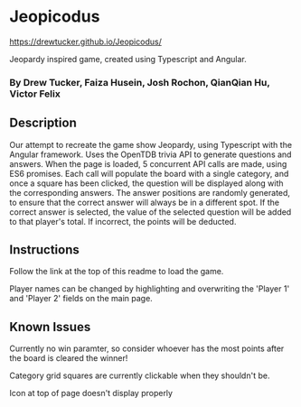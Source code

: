 # Jeopicodus

https://drewtucker.github.io/Jeopicodus/

Jeopardy inspired game, created using Typescript and Angular.


### By Drew Tucker, Faiza Husein, Josh Rochon, QianQian Hu, Victor Felix


## Description

Our attempt to recreate the game show Jeopardy, using Typescript with the Angular framework. Uses the OpenTDB trivia API to generate questions and answers. When the page is loaded, 5 concurrent API calls are made, using ES6 promises. Each call will populate the board with a single category, and once a square has been clicked, the question will be displayed along with the corresponding answers. The answer positions are randomly generated, to ensure that the correct answer will always be in a different spot. If the correct answer is selected, the value of the selected question will be added to that player's total. If incorrect, the points will be deducted. 

## Instructions

Follow the link at the top of this readme to load the game. 

Player names can be changed by highlighting and overwriting the 'Player 1' and 'Player 2' fields on the main page.

## Known Issues

Currently no win paramter, so consider whoever has the most points after the board is cleared the winner!

Category grid squares are currently clickable when they shouldn't be.

Icon at top of page doesn't display properly


